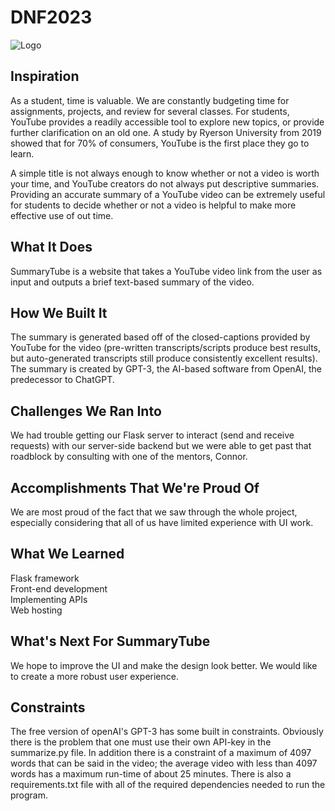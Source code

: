 # DNF2023

![Logo](https://user-images.githubusercontent.com/89994695/211187122-ebcb2927-fd96-4c75-88fc-b7acae400bc0.png)

## Inspiration

As a student, time is valuable. We are constantly budgeting time for assignments, projects, and review for several classes. For students, YouTube provides a readily accessible tool to explore new topics, or provide further clarification on an old one. A study by Ryerson University from 2019 showed that for 70% of consumers, YouTube is the first place they go to learn.  

A simple title is not always enough to know whether or not a video is worth your time, and YouTube creators do not always put descriptive summaries. Providing an accurate summary of a YouTube video can be extremely useful for students to decide whether or not a video is helpful to make more effective use of out time. 

## What It Does

SummaryTube is a website that takes a YouTube video link from the user as input and outputs a brief text-based summary of the video.

## How We Built It

The summary is generated based off of the closed-captions provided by YouTube for the video (pre-written transcripts/scripts produce best results, but auto-generated transcripts still produce consistently excellent results). The summary is created by GPT-3, the AI-based software from OpenAI, the predecessor to ChatGPT.

## Challenges We Ran Into

We had trouble getting our Flask server to interact (send and receive requests) with our server-side backend but we were able to get past that roadblock by consulting with one of the mentors, Connor.

## Accomplishments That We're Proud Of

We are most proud of the fact that we saw through the whole project, especially considering that all of us have limited experience with UI work.

## What We Learned

Flask framework\
Front-end development\
Implementing APIs\
Web hosting

## What's Next For SummaryTube

We hope to improve the UI and make the design look better. We would like to create a more robust user experience.

## Constraints

The free version of openAI's GPT-3 has some built in constraints. Obviously there is the problem that one must use their own API-key in the summarize.py file. In addition there is a constraint of a maximum of 4097 words that can be said in the video; the average video with less than 4097 words has a maximum run-time of about 25 minutes. There is also a requirements.txt file  with all of the required dependencies needed to run the program.

